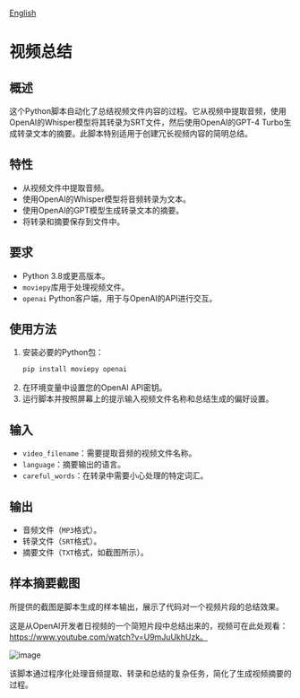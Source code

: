 [English](README.md)
# 视频总结

## 概述
这个Python脚本自动化了总结视频文件内容的过程。它从视频中提取音频，使用OpenAI的Whisper模型将其转录为SRT文件，然后使用OpenAI的GPT-4 Turbo生成转录文本的摘要。此脚本特别适用于创建冗长视频内容的简明总结。

## 特性
- 从视频文件中提取音频。
- 使用OpenAI的Whisper模型将音频转录为文本。
- 使用OpenAI的GPT模型生成转录文本的摘要。
- 将转录和摘要保存到文件中。

## 要求
- Python 3.8或更高版本。
- `moviepy`库用于处理视频文件。
- `openai` Python客户端，用于与OpenAI的API进行交互。

## 使用方法
1. 安装必要的Python包：
   ```bash
   pip install moviepy openai
   ```
2. 在环境变量中设置您的OpenAI API密钥。
3. 运行脚本并按照屏幕上的提示输入视频文件名称和总结生成的偏好设置。

## 输入
- `video_filename`：需要提取音频的视频文件名称。
- `language`：摘要输出的语言。
- `careful_words`：在转录中需要小心处理的特定词汇。

## 输出
- 音频文件（`MP3`格式）。
- 转录文件（`SRT`格式）。
- 摘要文件（`TXT`格式，如截图所示）。

## 样本摘要截图
所提供的截图是脚本生成的样本输出，展示了代码对一个视频片段的总结效果。

这是从OpenAI开发者日视频的一个简短片段中总结出来的，视频可在此处观看：https://www.youtube.com/watch?v=U9mJuUkhUzk。

![image](https://github.com/ystemsrx/Video-Summarizing/assets/140463276/f2e064dc-3fc5-49d5-914b-b3b5e96d3282)

该脚本通过程序化处理音频提取、转录和总结的复杂任务，简化了生成视频摘要的过程。
